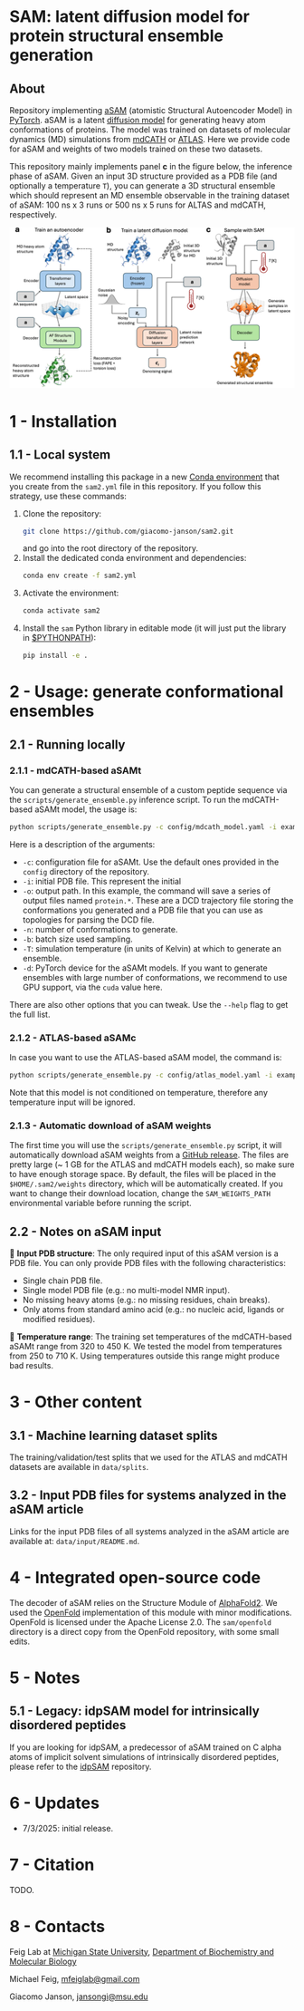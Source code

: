 # SAM: latent diffusion model for protein structural ensemble generation

## About
Repository implementing [aSAM](https://todo.com) (atomistic Structural Autoencoder Model) in [PyTorch](https://pytorch.org). aSAM is a latent [diffusion model](https://en.wikipedia.org/wiki/Diffusion_model) for generating heavy atom conformations of proteins. The model was trained on datasets of molecular dynamics (MD) simulations from [mdCATH](https://github.com/compsciencelab/mdCATH) or [ATLAS](https://pubmed.ncbi.nlm.nih.gov/37986215/). Here we provide code for aSAM and weights of two models trained on these two datasets.

This repository mainly implements panel **c** in the figure below, the inference phase of aSAM. Given an input 3D structure provided as a PDB file (and optionally a temperature `T`), you can generate a 3D structural ensemble which should represent an MD ensemble observable in the training dataset of aSAM: 100 ns x 3 runs or 500 ns x 5 runs for ALTAS and mdCATH, respectively.

![Outline of aSAM](assets/fig_1.png)

# 1 - Installation

## 1.1 - Local system
We recommend installing this package in a new [Conda environment](https://docs.conda.io/projects/conda/en/latest/user-guide/tasks/manage-environments.html) that you create from the `sam2.yml` file in this repository. If you follow this strategy, use these commands:

1. Clone the repository:
   ```bash
   git clone https://github.com/giacomo-janson/sam2.git
   ```
   and go into the root directory of the repository.
2. Install the dedicated conda environment and dependencies:
   ```bash
   conda env create -f sam2.yml
   ```
3. Activate the environment:
   ```bash
   conda activate sam2
   ```
4. Install the `sam` Python library in editable mode (it will just put the library in [$PYTHONPATH](https://docs.python.org/3/using/cmdline.html#envvar-PYTHONPATH)):
   ```bash
   pip install -e .
   ```

# 2 - Usage: generate conformational ensembles

## 2.1 - Running locally

### 2.1.1 - mdCATH-based aSAMt
You can generate a structural ensemble of a custom peptide sequence via the  `scripts/generate_ensemble.py` inference script. To run the mdCATH-based aSAMt model, the usage is:
```bash
python scripts/generate_ensemble.py -c config/mdcath_model.yaml -i examples/input/4qbuA03.320.pdb -o protein -n 250 -b 8 -T 320 -d cuda
```
Here is a description of the arguments:
* `-c`: configuration file for aSAMt. Use the default ones provided in the `config` directory of the repository.
* `-i`: initial PDB file. This represent the initial
* `-o`: output path. In this example, the command will save a series of output files named `protein.*`. These are a DCD trajectory file storing the conformations you generated and a PDB file that you can use as topologies for parsing the DCD file.
* `-n`: number of conformations to generate.
* `-b`: batch size used sampling.
* `-T`: simulation temperature (in units of Kelvin) at which to generate an ensemble.
* `-d`: PyTorch device for the aSAMt models. If you want to generate ensembles with large number of conformations, we recommend to use GPU support, via the `cuda` value here.

There are also other options that you can tweak. Use the `--help` flag to get the full list.

### 2.1.2 - ATLAS-based aSAMc
In case you want to use the ATLAS-based aSAM model, the command is:
```bash
python scripts/generate_ensemble.py -c config/atlas_model.yaml -i examples/input/6h49_A.pdb -o protein -n 250 -b 8 -d cuda
```

Note that this model is not conditioned on temperature, therefore any temperature input will be ignored.

### 2.1.3 - Automatic download of aSAM weights
The first time you will use the `scripts/generate_ensemble.py` script, it will automatically download aSAM weights from a [GitHub release](https://github.com/giacomo-janson/sam2/releases/tag/data-1.0). The files are pretty large (~ 1 GB for the ATLAS and mdCATH models each), so make sure to have enough storage space. By default, the files will be placed in the `$HOME/.sam2/weights` directory, which will be automatically created. If you want to change their download location, change the `SAM_WEIGHTS_PATH` environmental variable before running the script.

## 2.2 - Notes on aSAM input
📝 **Input PDB structure**: The only required input of this aSAM version is a PDB file. You can only provide PDB files with the following characteristics:
* Single chain PDB file.
* Single model PDB file (e.g.: no multi-model NMR input).
* No missing heavy atoms (e.g.: no missing residues, chain breaks).
* Only atoms from standard amino acid (e.g.: no nucleic acid, ligands or modified residues).

📝 **Temperature range**: The training set temperatures of the mdCATH-based aSAMt range from 320 to 450 K. We tested the model from temperatures from 250 to 710 K. Using temperatures outside this range might produce bad results.

# 3 - Other content
## 3.1 - Machine learning dataset splits
The training/validation/test splits that we used for the ATLAS and mdCATH datasets are available in `data/splits`.
## 3.2 - Input PDB files for systems analyzed in the aSAM article
Links for the input PDB files of all systems analyzed in the aSAM article are available at: `data/input/README.md`.

# 4 - Integrated open-source code
The decoder of aSAM relies on the Structure Module of [AlphaFold2](https://pubmed.ncbi.nlm.nih.gov/34265844/). We used the [OpenFold](https://github.com/aqlaboratory/openfold) implementation of this module with minor modifications. OpenFold is licensed under the Apache License 2.0. The `sam/openfold` directory is a direct copy from the OpenFold repository, with some small edits.

# 5 - Notes
## 5.1 - Legacy: idpSAM model for intrinsically disordered peptides
If you are looking for idpSAM, a predecessor of aSAM trained on C alpha atoms of implicit solvent simulations of intrinsically disordered peptides, please refer to the [idpSAM](https://github.com/giacomo-janson/idpsam) repository.

# 6 - Updates
* 7/3/2025: initial release.

# 7 - Citation
TODO.

# 8 - Contacts
Feig Lab at [Michigan State University](https://msu.edu), [Department of Biochemistry and Molecular Biology](https://bmb.natsci.msu.edu)

Michael Feig, [mfeiglab@gmail.com](mfeiglab@gmail.com)

Giacomo Janson, [jansongi@msu.edu](jansongi@msu.edu)